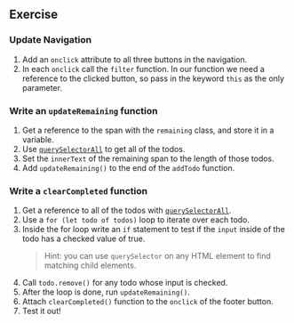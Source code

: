 ## Exercise

### Update Navigation

1. Add an `onclick` attribute to all three buttons in the navigation.
2. In each `onclick` call the `filter` function. In our function we need a reference to the clicked button, so pass in the keyword `this` as the only parameter.

### Write an `updateRemaining` function

1. Get a reference to the span with the `remaining` class, and store it in a variable.
2. Use [`querySelectorAll`](https://developer.mozilla.org/en-US/docs/Web/API/Document/querySelectorAll) to get all of the todos.
3. Set the `innerText` of the remaining span to the length of those todos.
4. Add `updateRemaining()` to the end of the `addTodo` function.

### Write a `clearCompleted` function

1. Get a reference to all of the todos with [`querySelectorAll`](https://developer.mozilla.org/en-US/docs/Web/API/Document/querySelectorAll).
2. Use a `for (let todo of todos)` loop to iterate over each todo.
3. Inside the for loop write an `if` statement to test if the `input` inside of the todo has a checked value of true.
   > Hint: you can use `querySelector` on any HTML element to find matching child elements.
4. Call `todo.remove()` for any todo whose input is checked.
5. After the loop is done, run `updateRemaining()`.
6. Attach `clearCompleted()` function to the `onclick` of the footer button.
7. Test it out!
